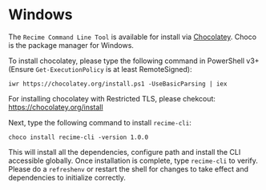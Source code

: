 # Windows

The `Recime Command Line Tool` is available for install via [Chocolatey](https://chocolatey.org/). Choco is the package manager for Windows. 


To install chocolatey, please type the following command in PowerShell v3+ (Ensure `Get-ExecutionPolicy` is at least RemoteSigned):


    iwr https://chocolatey.org/install.ps1 -UseBasicParsing | iex


For installing chocolatey with Restricted TLS, please chekcout:
https://chocolatey.org/install


Next, type the following command to install `recime-cli`:

    choco install recime-cli -version 1.0.0


This will install all the dependencies, configure path and install the CLI accessible globally. Once installation is complete, type `recime-cli` to verify. Please do a `refreshenv` or restart the shell for changes to take effect and dependencies to initialize correctly.